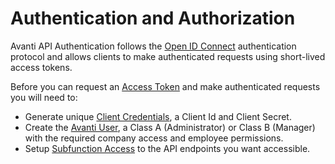 # Authentication and Authorization 

Avanti API Authentication follows the [Open ID Connect](https://openid.net/connect) authentication protocol and allows clients to make authenticated requests using short-lived access tokens.

Before you can request an [Access Token](/docs/auth-tokens.md) and make authenticated requests you will need to:

- Generate unique [Client Credentials](/auth/client-credentials), a Client Id and Client Secret.
- Create the [Avanti User](/auth/users), a Class A (Administrator) or Class B (Manager) with the required company access and employee permissions. 
- Setup [Subfunction Access](/auth/subfunction) to the API endpoints you want accessible. 
